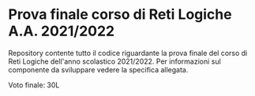 # Prova finale corso di Reti Logiche A.A. 2021/2022

Repository contente tutto il codice riguardante la prova finale del corso di
Reti Logiche dell'anno scolastico 2021/2022. Per informazioni sul componente da
sviluppare vedere la specifica allegata.

Voto finale: 30L
